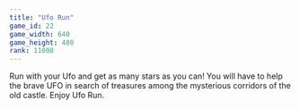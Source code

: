 ```yaml
---
title: "Ufo Run"
game_id: 22
game_width: 640
game_height: 480
rank: 11000
---
```

Run with your Ufo and get as many stars as you can!
You will have to help the brave UFO in search of treasures among the mysterious corridors of the old castle.
Enjoy Ufo Run.